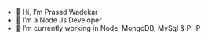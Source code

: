 - 👋 Hi, I’m Prasad Wadekar
- 👀 I’m a Node Js Developer
- 🌱 I’m currently working in Node, MongoDB, MySql & PHP

<!---
prasad5667/prasad5667 is a ✨ special ✨ repository because its `README.md` (this file) appears on your GitHub profile.
You can click the Preview link to take a look at your changes.
--->
